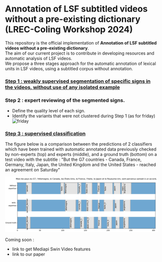 # Annotation of LSF subtitled videos without a pre-existing dictionary (LREC-Coling Workshop 2024)

This repository is the official implementation of **Annotation of LSF subtitled videos without a pre-existing dictionary**.  
The aim of our current project is to contribute in developing resources and automatic analysis of LSF videos.  
We propose a three stages approach for the automatic annotation of lexical units in LSF videos, using a subtitled corpus without annotation.  

### [Step 1 : weakly supervised segmentation of specific signs in the videos, without use of any isolated example](Step1_Weakly_supervised_annotation)

### Step 2 : expert reviewing of the segmented signs.
- Define the quality level of each sign.
- Identify the variants that were not clustered during Step 1 (as for friday)
 ![friday](https://github.com/JulieLascar/Annotation-of-LSF-subtitled-videos/assets/97949668/0ecabffb-7aa0-4693-81af-40193c7baf89)
 
### [Step 3 : supervised classification](Step3_supervised_classification)

The figure below is a comparison between the predictions of 2 classifiers which have been trained with automatic annotated data previously checked by non-experts (top) and experts (middle), and a ground truth (bottom) on a test video with the subtitle : "But the G7 countries -
Canada, France, Germany, Italy, Japan, the United Kingdom and the United States - reached an agreement on Saturday"

 ![Comparison between the predictions of the non-expert (top), the expert (middle) classifiers and a ground truth (bottom) on a test video](images/g7_new.png)

Coming soon :  
- link to get Mediapi Swin Video features  
- link to our paper
